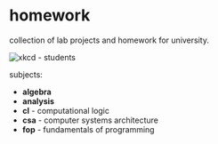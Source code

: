 # homework
collection of lab projects and homework for university.

![xkcd - students](https://imgs.xkcd.com/comics/students.png)

subjects:
* **algebra**
* **analysis**
* **cl** - computational logic
* **csa** - computer systems architecture
* **fop** - fundamentals of programming
